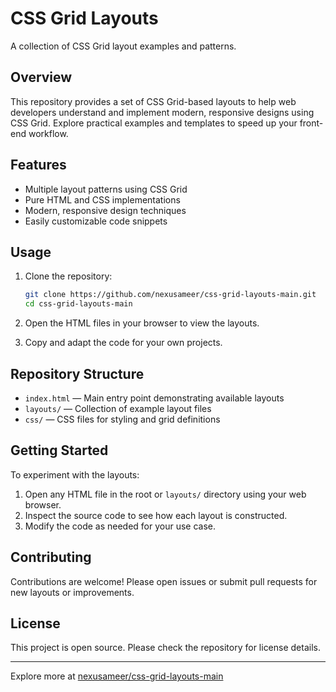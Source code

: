 # CSS Grid Layouts

A collection of CSS Grid layout examples and patterns.

## Overview

This repository provides a set of CSS Grid-based layouts to help web developers understand and implement modern, responsive designs using CSS Grid. Explore practical examples and templates to speed up your front-end workflow.

## Features

- Multiple layout patterns using CSS Grid
- Pure HTML and CSS implementations
- Modern, responsive design techniques
- Easily customizable code snippets

## Usage

1. Clone the repository:
   ```bash
   git clone https://github.com/nexusameer/css-grid-layouts-main.git
   cd css-grid-layouts-main
   ```

2. Open the HTML files in your browser to view the layouts.

3. Copy and adapt the code for your own projects.

## Repository Structure

- `index.html` — Main entry point demonstrating available layouts
- `layouts/` — Collection of example layout files
- `css/` — CSS files for styling and grid definitions

## Getting Started

To experiment with the layouts:

1. Open any HTML file in the root or `layouts/` directory using your web browser.
2. Inspect the source code to see how each layout is constructed.
3. Modify the code as needed for your use case.

## Contributing

Contributions are welcome! Please open issues or submit pull requests for new layouts or improvements.

## License

This project is open source. Please check the repository for license details.

---
Explore more at [nexusameer/css-grid-layouts-main](https://github.com/nexusameer/css-grid-layouts-main)
